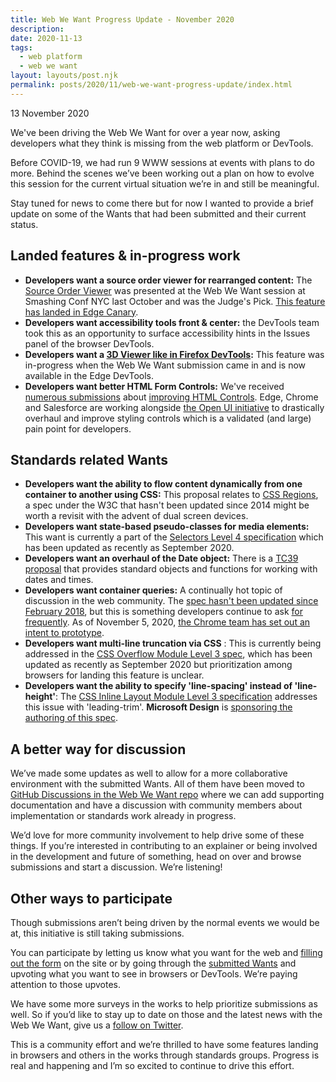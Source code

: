 ```yaml
---
title: Web We Want Progress Update - November 2020
description: 
date: 2020-11-13
tags:
  - web platform
  - web we want
layout: layouts/post.njk
permalink: posts/2020/11/web-we-want-progress-update/index.html
---
```


<p class="blog-post  date">13 November 2020</p>

We've been driving the Web We Want for over a year now, asking developers what they think is missing from the web platform or DevTools. 

Before COVID-19, we had run 9 WWW sessions at events with plans to do more. Behind the scenes we’ve been working out a plan on how to evolve this session for the current virtual situation we’re in and still be meaningful. 

Stay tuned for news to come there but for now I wanted to provide a brief update on some of the Wants that had been submitted and their current status.


## Landed features &amp; in-progress work

- **Developers want a source order viewer for rearranged content:**  The [Source Order Viewer](https://webwewant.fyi/wants/64/) was presented at the Web We Want session at Smashing Conf NYC last October and was the Judge&#39;s Pick. [This feature has landed in Edge Canary](https://adrianroselli.com/2020/09/source-order-viewer-in-edge-86.html).
- **Developers want accessibility tools front &amp; center:** the DevTools team took this as an opportunity to surface accessibility hints in the Issues panel of the browser DevTools.
- **Developers want a [3D Viewer like in Firefox DevTools](https://webwewant.fyi/wants/30/):**  This feature was in-progress when the Web We Want submission came in and is now available in the Edge DevTools.
- **Developers want better HTML Form Controls:**   We&#39;ve received [numerous submissions](https://webwewant.fyi/wants/tagged/forms/) about [improving HTML Controls](https://webwewant.fyi/wants/48/). Edge, Chrome and Salesforce are working alongside [the Open UI initiative](https://open-ui.org/) to drastically overhaul and improve styling controls which is a validated (and large) pain point for developers.

## Standards related Wants

- **Developers want the ability to flow content dynamically from one container to another using CSS:**  This proposal relates to [CSS Regions](https://www.w3.org/TR/css-regions-1/), a spec under the W3C that hasn&#39;t been updated since 2014 might be worth a revisit with the advent of dual screen devices.
- **Developers want state-based pseudo-classes for media elements:**  This want is currently a part of the [Selectors Level 4 specification](https://drafts.csswg.org/selectors-4/#resource-pseudos) which has been updated as recently as September 2020.
- **Developers want an overhaul of the Date object:**  There is a [TC39 proposal](https://github.com/tc39/proposal-temporal) that provides standard objects and functions for working with dates and times.
- **Developers want container queries:**  A continually hot topic of discussion in the web community. The [spec hasn&#39;t been updated since February 2018](https://wicg.github.io/cq-usecases/), but this is something developers continue to ask [for frequently](https://twitter.com/hankchizljaw/status/1323651562217054211?s=20). As of November 5, 2020, [the Chrome team has set out an intent to prototype](https://groups.google.com/a/chromium.org/g/blink-dev/c/u1AKdrXhPGI/m/wrJb-unhAgAJ?pli=1).
-  **Developers want multi-line truncation via CSS**  : This is currently being addressed in the [CSS Overflow Module Level 3 spec](https://drafts.csswg.org/css-overflow-3/#propdef-line-clamp), which has been updated as recently as September 2020 but prioritization among browsers for landing this feature is unclear.
-  **Developers want the ability to specify &#39;line-spacing&#39; instead of &#39;line-height&#39;**: The [CSS Inline Layout Module Level 3 specification](https://www.w3.org/TR/css-inline-3/#propdef-leading-trim) addresses this issue with &#39;leading-trim&#39;.   **Microsoft Design**  is [sponsoring the authoring of this spec](https://medium.com/microsoft-design/leading-trim-the-future-of-digital-typesetting-d082d84b202).

## A better way for discussion

We’ve made some updates as well to allow for a more collaborative environment with the submitted Wants. All of them have been moved to [GitHub Discussions in the Web We Want repo](https://github.com/WebWeWant/webwewant.fyi/discussions) where we can add supporting documentation and have a discussion with community members about implementation or standards work already in progress.

We’d love for more community involvement to help drive some of these things. If you’re interested in contributing to an explainer or being involved in the development and future of something, head on over and browse submissions and start a discussion. We’re listening! 

## Other ways to participate 

Though submissions aren’t being driven by the normal events we would be at, this initiative is still taking submissions. 

You can participate by letting us know what you want for the web and [filling out the form](https://webwewant.fyi/) on the site or by going through the [submitted Wants]( https://webwewant.fyi/wants/) and upvoting what you want to see in browsers or DevTools. We’re paying attention to those upvotes. 

We have some more surveys in the works to help prioritize submissions as well. So if you’d like to stay up to date on those and the latest news with the Web We Want, give us a [follow on Twitter](https://twitter.com/webwewantfyi).

This is a community effort and we’re thrilled to have some features landing in browsers and others in the works through standards groups. Progress is real and happening and I’m so excited to continue to drive this effort.  
